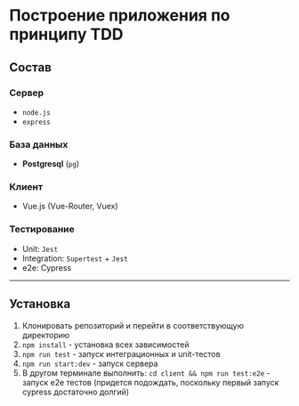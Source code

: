 # Построение приложения по принципу TDD
## Состав
### Сервер
- `node.js`
- `express`

### База данных
- **Postgresql** (`pg`)

### Клиент
- Vue.js (Vue-Router, Vuex)

### Тестирование
- Unit: `Jest`
- Integration: `Supertest` + `Jest`
- e2e: Cypress
---
## Установка
1. Клонировать репозиторий и перейти в соответствующую директорию
2. `npm install` - установка всех зависимостей
3. `npm run test` - запуск интеграционных и unit-тестов
4. `npm run start:dev` - запуск сервера
5. В другом терминале выполнить: `cd client && npm run test:e2e` - запуск e2e тестов (придется подождать, поскольку первый запуск cypress достаточно долгий)
